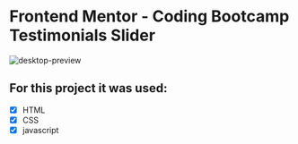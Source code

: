 # Frontend Mentor - Coding Bootcamp Testimonials Slider

![desktop-preview]("./imagens/image-header-desktop.jpg")

## For this project it was used:
 - [X] HTML
 - [X] CSS
 - [X] javascript
